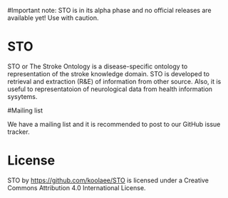 #Important note: 
STO is in its alpha phase and no official releases are available yet! Use with caution.

# STO
STO or The Stroke Ontology is a disease-specific ontology to representation of the stroke knowledge domain.
STO is developed to retrieval and extraction (R&E) of information from other source. Also, it is useful to representatoion of neurological data from health information sysytems. 

#Mailing list

We have a mailing list and it is recommended to post to our GitHub issue tracker. 

# License
STO by https://github.com/koolaee/STO is licensed under a Creative Commons Attribution 4.0 International License.
